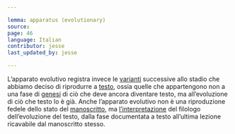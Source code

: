 ```yaml
---

lemma: apparatus (evolutionary)
source:
page: 46
language: Italian
contributor: jesse
last_updated_by: jesse

---
```


L’apparato evolutivo registra invece le [varianti](variant.html) successive allo stadio che abbiamo deciso di riprodurre a [testo](text.html), ossia quelle che appartengono non a una fase di [genesi](genesis.html) di ciò che deve ancora diventare testo, ma all’evoluzione di ciò che testo lo è già. Anche l’apparato evolutivo non è una riproduzione fedele dello stato del [manoscritto](manuscript.html), ma [l’interpretazione](editorInterpretation.html) del filologo dell’evoluzione del testo, dalla fase documentata a testo all’ultima lezione ricavabile dal manoscritto stesso.
